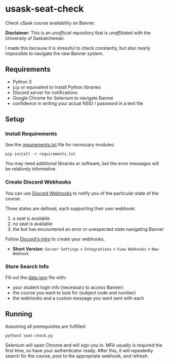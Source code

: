 # usask-seat-check

Check uSask course availability on Banner.

**Disclaimer**: This is an *unofficial* repository that is *unaffiliated* with the University of Saskatchewan.

I made this because it is stressful to check constantly, but also nearly impossible to navigate the new Banner system.

## Requirements

* Python 3
* `pip` or equivalent to install Python libraries
* Discord server for notifications
* Google Chrome for Selenium to navigate Banner
* confidence in writing your actual NSID / password in a text file

## Setup

### Install Requirements

See the [requirements.txt](requirements.txt) file for necessary modules:

```shell
pip install -r requirements.txt
```

You may need additional libraries or software, but the error messages will be relatively informative.

### Create Discord Webhooks

You can use [Discord Webhooks](https://support.discord.com/hc/en-us/articles/228383668-Intro-to-Webhooks) to notify you of the particular state of the course.

Three states are defined, each supporting their own webhook:
1. a seat is available
2. no seat is available
3. the bot has encountered an error or unexpected state navigating Banner

Follow [Discord's intro](https://support.discord.com/hc/en-us/articles/228383668-Intro-to-Webhooks) to create your webhooks.
* **Short Version**: `Server Settings` > `Integrations` > `View Webhooks` > `New Webhook`

### Store Search Info

Fill out the [data.json](data.json) file with:
* your student login info (necessary to access Banner)
* the course you want to look for (subject code and number)
* the webhooks and a custom message you want sent with each

## Running

Assuming all prerequisites are fulfilled:

```shell
python3 seat-check.py
```

Selenium will open Chrome and will sign you in. MFA usually is required the first time, so have your authenticator ready. After this, it will repeatedly search for the course, post to the appropriate webhook, and refresh.
